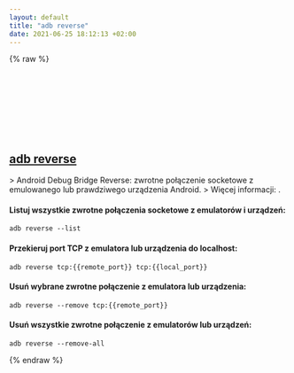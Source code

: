 ```yaml
---
layout: default
title: "adb reverse"
date: 2021-06-25 18:12:13 +02:00
---
```

{% raw %}
<h2 id="adb-reverse">
  <a href="/pl/common/adb-reverse.html">adb reverse</a> <a href="#adb-reverse"><svg class="icon">
    <use href="/assets/images/unicode_sprite.svg#link" />
  </svg></a>
</h2>
> Android Debug Bridge Reverse: zwrotne połączenie socketowe z emulowanego lub prawdziwego urządzenia Android.
> Więcej informacji: <https://developer.android.com/studio/command-line/adb>.

#### Listuj wszystkie zwrotne połączenia socketowe z emulatorów i urządzeń:
```shell
adb reverse --list
```
#### Przekieruj port TCP z emulatora lub urządzenia do localhost:
```shell
adb reverse tcp:{{remote_port}} tcp:{{local_port}}
```
#### Usuń wybrane zwrotne połączenie z emulatora lub urządzenia:
```shell
adb reverse --remove tcp:{{remote_port}}
```
#### Usuń wszystkie zwrotne połączenie z emulatorów lub urządzeń:
```shell
adb reverse --remove-all
```
{% endraw %}